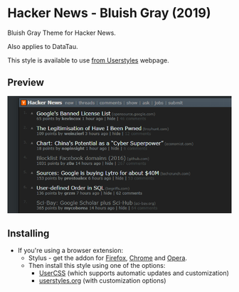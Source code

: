 # Hacker News - Bluish Gray (2019)

Bluish Gray Theme for Hacker News.

Also applies to DataTau.

This style is available to use [from Userstyles](https://userstyles.org/styles/157400/hacker-news-bluish-gray-2019) webpage.

## Preview
![](./images/main_view.png)

## Installing

* If you're using a browser extension:
  * Stylus - get the addon for [Firefox](https://addons.mozilla.org/en-US/firefox/addon/styl-us/), [Chrome](https://chrome.google.com/webstore/detail/stylus/clngdbkpkpeebahjckkjfobafhncgmne) and [Opera](https://addons.opera.com/en-gb/extensions/details/stylus/). <br>
  * Then install this style using one of the options:
    * [UserCSS](https://github.com/pyxelr/Hacker_News_-_Bluish_Gray/blob/master/Style.user.css) (which supports automatic updates and customization)
    * [userstyles.org](https://userstyles.org/styles/157400/hacker-news-bluish-gray-2018) (with customization options)